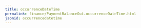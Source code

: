 ```yaml
---
title: occurrenceDateTime
permalink: finance/PaymentBalanceOut.occurrenceDateTime.html
jsonid: occurrencedatetime
---
```

